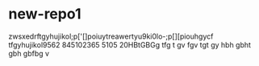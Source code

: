 # new-repo1
zwsxedrftgyhujikol;p['[]poiuytreawertyu9ki0lo-;p[\][piouhgycf
tfgyhujikol9562
845102365
5105
20HBtGBGg
tfg
t
gv
fgv
tgt
gy
hbh
gbht
gbh
gbfbg
v
